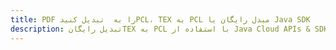 ---title: PDF را به  تبدیل کنیدPCL، TEX به PCL مبدل رایگان یا Java SDKdescription: تبدیل رایگانTEX به PCL با استفاده از Java Cloud APIs & SDK همچنین اسناد PDF را در Cloud ایجاد، ویرایش و رندر کنید.---
